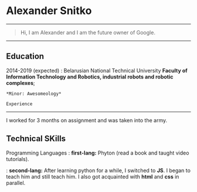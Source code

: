 # Alexander Snitko

---

> Hi, I am Alexander and I am the future owner of Google.

---

## Education

2014-2019 (expected)
: Belarusian National Technical University
**Faculty of Information Technology and Robotics,
industrial robots and robotic complexes**;

    *Minor: Awesomeology*

    Experience
---------------

I worked for 3 months on assignment and was taken into the army.

Technical SKills
--------------------

Programming Languages
:   **first-lang:** Phyton (read a book and taught video tutorials).

:   **second-lang:** After learning python for a while, I switched to **JS**. I         began     to teach him and still teach him. I also got acquainted with **html** and **css**     in parallel.